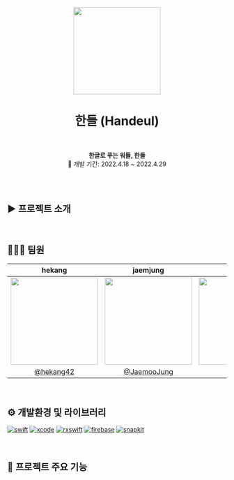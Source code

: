 <div align="center"><img height="200" src="https://user-images.githubusercontent.com/75291932/165880712-fe72dbe7-acb2-4b8c-9280-e63f5e5c1183.png"></img>

# 한들 (Handeul)
<br/>

**한글로 푸는 워들, 한들** <br/>
📅 개발 기간: 2022.4.18 ~ 2022.4.29<br/>
</div>

<br><br>
## ▶ 프로젝트 소개

<br/>

## 👨‍👨‍👧 팀원

| hekang | jaemjung | sumsong |
|:-:|:-:|:-:|
|<img src="https://user-images.githubusercontent.com/75291932/165888231-1ee18fa3-60df-4a46-bc11-d2c511c245cf.png" width=200>|<img src="https://user-images.githubusercontent.com/75291932/165887851-b72ae8ba-2303-4dd9-9055-6d5d27d1d51d.png" width=200>|<img src="https://user-images.githubusercontent.com/75291932/165887833-e8e3c7b2-ebe5-4f7e-bcb1-b4d5e981c631.png" width=200>|
|[@hekang42](https://github.com/hekang42)|[@JaemooJung](https://github.com/JaemooJung)|[@sumnii](https://github.com/sumnii)|



<br/>

## ⚙️ 개발환경 및 라이브러리
[![swift](https://img.shields.io/badge/swift-5.0-orange)]()
[![xcode](https://img.shields.io/badge/Xcode-13.0-blue)]()
[![rxswift](https://img.shields.io/badge/RxSwift-6.2.0-green)]()
[![firebase](https://img.shields.io/badge/Firebase-8.9.0-red)]()
[![snapkit](https://img.shields.io/badge/SnapKit-5.0.1-yellow)]()

<br/>

## 🌟 프로젝트 주요 기능

> 

<br/>
<br/>
